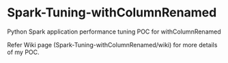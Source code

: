 # Spark-Tuning-withColumnRenamed
Python Spark application performance tuning POC for withColumnRenamed

Refer Wiki page (Spark-Tuning-withColumnRenamed/wiki) for more details of my POC.

